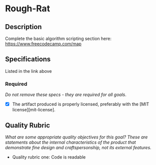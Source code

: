 # Rough-Rat
## Description

Complete the basic algorithm scripting section here:
https://www.freecodecamp.com/map
## Specifications

Listed in the link above
### Required

_Do not remove these specs - they are required for all goals_.
- [x] The artifact produced is properly licensed, preferably with the [MIT license][mit-license].
## Quality Rubric

_What are some appropriate quality objectives for this goal? These are statements about the internal characteristics of the product that demonstrate fine design and craftspersonship, not its external features._
- Quality rubric one: Code is readable
